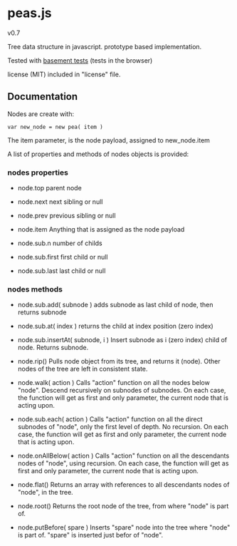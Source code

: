 
# peas.js
v0.7

Tree data structure in javascript.
prototype based implementation.

Tested with [basement tests](http://xzzulz.github.com/peas.js/) (tests in the browser)

license (MIT) included in "license" file.



## Documentation

Nodes are create with:

    var new_node = new pea( item )

The item parameter, is the node payload, assigned to new_node.item

A list of properties and methods of nodes objects is provided:

### nodes properties

* node.top
  parent node

* node.next
  next sibling or null

* node.prev
  previous sibling or null

* node.item
  Anything that is assigned as the node payload

* node.sub.n
  number of childs

* node.sub.first
  first child or null

* node.sub.last
  last child or null


### nodes methods

* node.sub.add( subnode )
adds subnode as last child of node, then returns subnode

* node.sub.at( index )
returns the child at index position (zero index)

* node.sub.insertAt( subnode, i )
Insert subnode as i (zero index) child of node. Returns subnode.

* node.rip()
Pulls node object from its tree, and returns it (node).
Other nodes of the tree are left in consistent state.

* node.walk( action )
Calls "action" function on all the nodes below "node". Descend
recursively on subnodes of subnodes.
On each case, the function will get as first and only parameter,
the current node that is acting upon.

* node.sub.each( action )
Calls "action" function on all the direct subnodes of "node",
only the first level of depth. No recursion.
On each case, the function will get as first and only parameter,
the current node that is acting upon.

* node.onAllBelow( action )
Calls "action" function on all the descendants nodes of "node",
using recursion.
On each case, the function will get as first and only parameter,
the current node that is acting upon.

* node.flat()
Returns an array with references to all descendants nodes
of "node", in the tree.

* node.root()
Returns the root node of the tree, from where "node" is part of.

* node.putBefore( spare )
Inserts "spare" node into the tree where "node" is part of.
"spare" is inserted just befor of "node".

